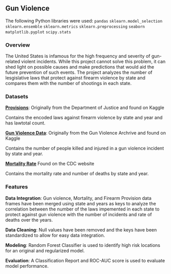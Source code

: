 ## Gun Violence

The following Python libraries were used:
`pandas`
`sklearn.model_selection`
`sklearn.ensemble`
`sklearn.metrics`
`sklearn.preprocessing`
`seaborn`
`matplotlib.pyplot`
`scipy.stats`
### Overview
The United States is infamous for the high frequency and severity of gun-related violent incidents. While this project cannot solve this problem, it can shed light on possible causes and make predictions that would aid the future prevention of such events. The project analyzes the number of lesgislative laws that protect against firearm violence by state and compares them with the number of shootings in each state. 

### Datasets
**<a href="https://www.kaggle.com/datasets/jboysen/state-firearms">Provisions</a>**: Originally from the Department of Justice and found on Kaggle

Contains the encoded laws against firearm violence by state and year and has lawtotal count.

**<a href="[https://www.kaggle.com/datasets/jboysen/state-firearms](https://www.kaggle.com/datasets/jameslko/gun-violence-data)">Gun Violence Data</a>**: Originally from the Gun Violence Archrive and found on Kaggle

Contains the number of people killed and injured in a gun violence incident by state and year.

**<a href="[https://www.kaggle.com/datasets/jboysen/state-firearms](https://www.cdc.gov/nchs/pressroom/sosmap/firearm_mortality/firearm.htm)">Mortality Rate</a>** Found on the CDC website

Contains the mortality rate and number of deaths by state and year.

### Features
**Data Integration**: Gun violence, Mortality, and Firearm Provision data frames have been merged using state and years as keys to analyze the correlation between the number of the laws impemented in each state to protect against gun violence with the number of incidents and rate of deaths over the years. 

**Data Cleaning**: Null values have been removed and the keys have been standardized to allow for easy data integration.

**Modeling**: Random Forest Classifier is used to identify high risk locations for an original and regularized model.

**Evaluation**: A Classification Report and ROC-AUC score is used to evaluate model performance.
